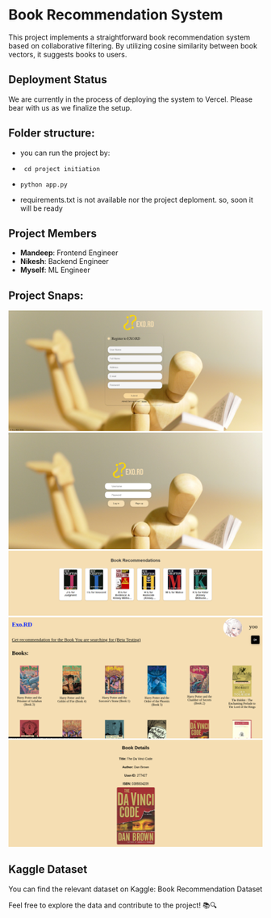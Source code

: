 # Book Recommendation System

This project implements a straightforward book recommendation system based on collaborative filtering. By utilizing cosine similarity between book vectors, it suggests books to users.

## Deployment Status
We are currently in the process of deploying the system to Vercel. Please bear with us as we finalize the setup.

## Folder structure:
- you can run the project by:
  
 - `` cd project initiation``
 - `` python app.py ``
 - requirements.txt is not available nor the project deploment. so, soon it will be ready

## Project Members
- **Mandeep**: Frontend Engineer
- **Nikesh**: Backend Engineer
- **Myself**: ML Engineer

## Project Snaps:
![Log-in](./img/log.png)
![Sign-in](./img/sign.png)
![sd](./img/rec.png)
![d](./img/dash.png)
![fs](./img/book.png)

## Kaggle Dataset
You can find the relevant dataset on Kaggle: Book Recommendation Dataset

Feel free to explore the data and contribute to the project! 📚🔍
